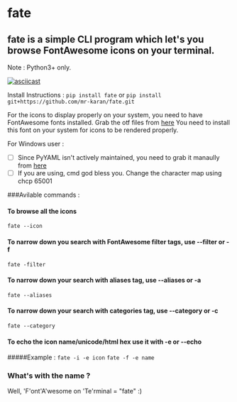 # fate

## fate is a simple CLI program which let's you browse FontAwesome icons on your terminal. 
Note : Python3+ only.

[![asciicast](https://asciinema.org/a/9oyqtsd9r6xh3ppryiy0yu14r.png)](https://asciinema.org/a/9oyqtsd9r6xh3ppryiy0yu14r)


Install Instructions : 
`pip install fate`
or 
`pip install git+https://github.com/mr-karan/fate.git`

For the icons to display properly on your system, you need to have FontAwesome fonts installed.
Grab the otf files from [here](https://fortawesome.github.io/Font-Awesome/)
You need to install this font on your system for icons to be rendered properly.

For Windows user : 
 - [ ] Since PyYAML isn't actively maintained, you need to grab it manaully from [here](http://www.lfd.uci.edu/~gohlke/pythonlibs/#pyyaml)
 - [ ] If you are using, cmd god bless you. Change the character map using chcp 65001

###Avilable commands : 
#### To browse all the icons 
`fate --icon `
#### To narrow down you search with FontAwesome filter tags, use --filter or -f
`fate -filter`
#### To narrow down your search with aliases tag, use --aliases or -a
`fate --aliases`
#### To narrow down your search with categories tag, use --category or -c
`fate --category`
#### To echo the icon name/unicode/html hex use it with -e or --echo
#####Example : 
`fate -i -e icon`
`fate -f -e name`

### What's with the name ? 

Well, 'F'ont'A'wesome on 'Te'rminal = "fate" :)

